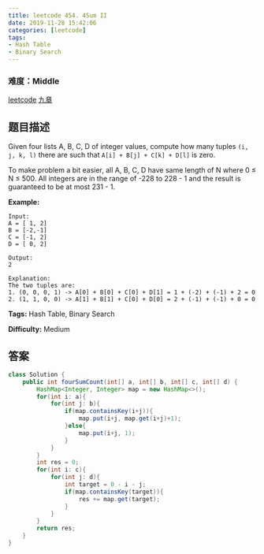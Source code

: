 ```yaml
---
title: leetcode 454. 4Sum II
date: 2019-11-28 15:42:06
categories: [leetcode]
tags:
- Hash Table
- Binary Search
---
```

### 难度：Middle

<a href="https://leetcode.com/problems/4sum-ii/">leetcode</a>
<a href="https://www.jiuzhang.com/solution/4sum-ii/">九章</a>
## 题目描述
Given four lists A, B, C, D of integer values, compute how many tuples `(i, j,
k, l)` there are such that `A[i] + B[j] + C[k] + D[l]` is zero.

To make problem a bit easier, all A, B, C, D have same length of N where 0 ≤ N
≤ 500\. All integers are in the range of -228 to 228 \- 1 and the result is
guaranteed to be at most 231 \- 1.

**Example:**
        
    Input:
    A = [ 1, 2]
    B = [-2,-1]
    C = [-1, 2]
    D = [ 0, 2]
    
    Output:
    2
    
    Explanation:
    The two tuples are:
    1. (0, 0, 0, 1) -> A[0] + B[0] + C[0] + D[1] = 1 + (-2) + (-1) + 2 = 0
    2. (1, 1, 0, 0) -> A[1] + B[1] + C[0] + D[0] = 2 + (-1) + (-1) + 0 = 0
    




**Tags:** Hash Table, Binary Search

**Difficulty:** Medium
## 答案
<!--more-->
```java
class Solution {
    public int fourSumCount(int[] a, int[] b, int[] c, int[] d) {
        HashMap<Integer, Integer> map = new HashMap<>();
        for(int i: a){
            for(int j: b){
                if(map.containsKey(i+j)){
                    map.put(i+j, map.get(i+j)+1);
                }else{
                    map.put(i+j, 1);
                }
            }
        }
        int res = 0;
        for(int i: c){
            for(int j: d){
                int target = 0 - i - j;
                if(map.containsKey(target)){
                    res += map.get(target);
                }
            }
        }
        return res;
    }
}
```
